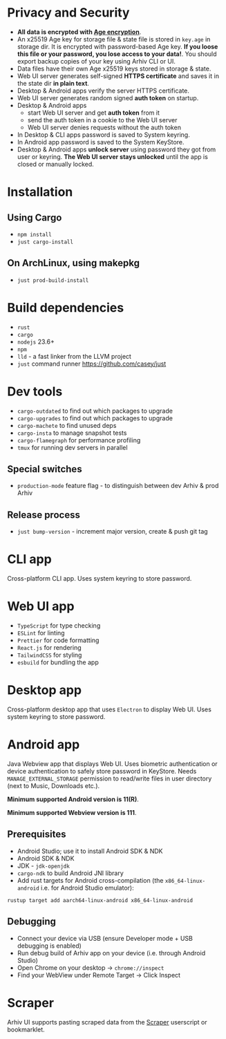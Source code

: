 # Privacy and Security
* **All data is encrypted with [Age encryption](https://age-encryption.org/v1)**.
* An x25519 Age key for storage file & state file is stored in `key.age` in storage dir.
It is encrypted with password-based Age key.
**If you loose this file or your password, you lose access to your data!**.
You should export backup copies of your key using Arhiv CLI or UI.
* Data files have their own Age x25519 keys stored in storage & state.
* Web UI server generates self-signed **HTTPS certificate** and saves it in the state dir **in plain text**.
* Desktop & Android apps verify the server HTTPS certificate.
* Web UI server generates random signed **auth token** on startup.
* Desktop & Android apps
  * start Web UI server and get **auth token** from it
  * send the auth token in a cookie to the Web UI server
  * Web UI server denies requests without the auth token
* In Desktop & CLI apps password is saved to System keyring.
* In Android app password is saved to the System KeyStore.
* Desktop & Android apps **unlock server** using password they got from user or keyring. **The Web UI server stays unlocked** until the app is closed or manually locked.

# Installation

## Using Cargo
* `npm install`
* `just cargo-install`

## On ArchLinux, using makepkg
* `just prod-build-install`

# Build dependencies
* `rust`
* `cargo`
* `nodejs` 23.6+
* `npm`
* `lld` - a fast linker from the LLVM project
* `just` command runner https://github.com/casey/just

# Dev tools
* `cargo-outdated` to find out which packages to upgrade
* `cargo-upgrades` to find out which packages to upgrade
* `cargo-machete` to find unused deps
* `cargo-insta` to manage snapshot tests
* `cargo-flamegraph` for performance profiling
* `tmux` for running dev servers in parallel

## Special switches
* `production-mode` feature flag - to distinguish between dev Arhiv & prod Arhiv

## Release process
* `just bump-version` - increment major version, create & push git tag

# CLI app
Cross-platform CLI app. Uses system keyring to store password.

# Web UI app
* `TypeScript` for type checking
* `ESLint` for linting
* `Prettier` for code formatting
* `React.js` for rendering
* `TailwindCSS` for styling
* `esbuild` for bundling the app

# Desktop app
Cross-platform desktop app that uses `Electron` to display Web UI. Uses system keyring to store password.

# Android app
Java Webview app that displays Web UI. Uses biometric authentication or device authentication to safely store password in KeyStore.
Needs `MANAGE_EXTERNAL_STORAGE` permission to read/write files in user directory (next to Music, Downloads etc.).

**Minimum supported Android version is 11(R)**.

**Minimum supported Webview version is 111**.

## Prerequisites
* Android Studio; use it to install Android SDK & NDK
* Android SDK & NDK
* JDK - `jdk-openjdk`
* `cargo-ndk` to build Android JNI library
* Add rust targets for Android cross-compilation (the `x86_64-linux-android` i.e. for Android Studio emulator):
```
rustup target add aarch64-linux-android x86_64-linux-android
```

## Debugging
* Connect your device via USB (ensure Developer mode + USB debugging is enabled)
* Run debug build of Arhiv app on your device (i.e. through Android Studio)
* Open Chrome on your desktop -> `chrome://inspect`
* Find your WebView under Remote Target -> Click Inspect

# Scraper
Arhiv UI supports pasting scraped data from the [Scraper](https://github.com/mbme/scraper) userscript or bookmarklet.